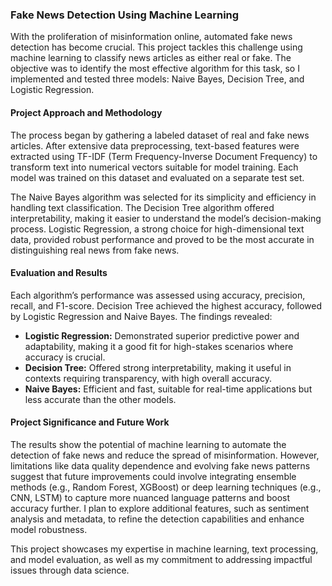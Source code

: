 ### Fake News Detection Using Machine Learning

With the proliferation of misinformation online, automated fake news detection has become crucial. This project tackles this challenge using machine learning to classify news articles as either real or fake. The objective was to identify the most effective algorithm for this task, so I implemented and tested three models: Naive Bayes, Decision Tree, and Logistic Regression.

#### Project Approach and Methodology
The process began by gathering a labeled dataset of real and fake news articles. After extensive data preprocessing, text-based features were extracted using TF-IDF (Term Frequency-Inverse Document Frequency) to transform text into numerical vectors suitable for model training. Each model was trained on this dataset and evaluated on a separate test set.

The Naive Bayes algorithm was selected for its simplicity and efficiency in handling text classification. The Decision Tree algorithm offered interpretability, making it easier to understand the model’s decision-making process. Logistic Regression, a strong choice for high-dimensional text data, provided robust performance and proved to be the most accurate in distinguishing real news from fake news.

#### Evaluation and Results
Each algorithm’s performance was assessed using accuracy, precision, recall, and F1-score. Decision Tree achieved the highest accuracy, followed by Logistic Regression and Naive Bayes. The findings revealed:
- **Logistic Regression:** Demonstrated superior predictive power and adaptability, making it a good fit for high-stakes scenarios where accuracy is crucial.
- **Decision Tree:** Offered strong interpretability, making it useful in contexts requiring transparency, with high overall accuracy.
- **Naive Bayes:** Efficient and fast, suitable for real-time applications but less accurate than the other models.

#### Project Significance and Future Work
The results show the potential of machine learning to automate the detection of fake news and reduce the spread of misinformation. However, limitations like data quality dependence and evolving fake news patterns suggest that future improvements could involve integrating ensemble methods (e.g., Random Forest, XGBoost) or deep learning techniques (e.g., CNN, LSTM) to capture more nuanced language patterns and boost accuracy further. I plan to explore additional features, such as sentiment analysis and metadata, to refine the detection capabilities and enhance model robustness.

This project showcases my expertise in machine learning, text processing, and model evaluation, as well as my commitment to addressing impactful issues through data science.

